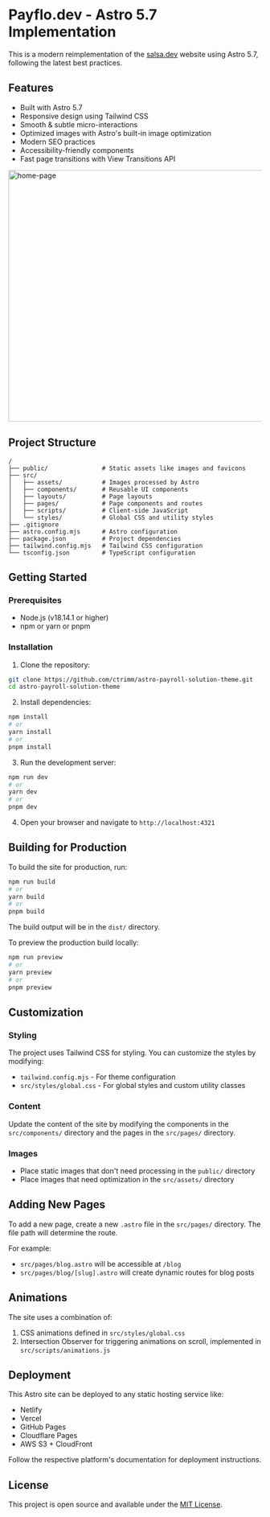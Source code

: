 # Payflo.dev - Astro 5.7 Implementation

This is a modern reimplementation of the [salsa.dev](https://www.salsa.dev/) website using Astro 5.7, following the latest best practices.

## Features

- Built with Astro 5.7
- Responsive design using Tailwind CSS
- Smooth & subtle micro-interactions
- Optimized images with Astro's built-in image optimization
- Modern SEO practices
- Accessibility-friendly components
- Fast page transitions with View Transitions API

[<img width="609" height="500" alt="home-page" src="https://github.com/user-attachments/assets/1e311553-3314-4c40-96f6-50daa5cf36f0" />](https://payflo.corytrimm.com)

## Project Structure

```
/
├── public/               # Static assets like images and favicons
├── src/
│   ├── assets/           # Images processed by Astro
│   ├── components/       # Reusable UI components
│   ├── layouts/          # Page layouts
│   ├── pages/            # Page components and routes
│   ├── scripts/          # Client-side JavaScript
│   └── styles/           # Global CSS and utility styles
├── .gitignore
├── astro.config.mjs      # Astro configuration
├── package.json          # Project dependencies
├── tailwind.config.mjs   # Tailwind CSS configuration
└── tsconfig.json         # TypeScript configuration
```

## Getting Started

### Prerequisites

- Node.js (v18.14.1 or higher)
- npm or yarn or pnpm

### Installation

1. Clone the repository:

```bash
git clone https://github.com/ctrimm/astro-payroll-solution-theme.git
cd astro-payroll-solution-theme
```

2. Install dependencies:

```bash
npm install
# or
yarn install
# or
pnpm install
```

3. Run the development server:

```bash
npm run dev
# or
yarn dev
# or
pnpm dev
```

4. Open your browser and navigate to `http://localhost:4321`

## Building for Production

To build the site for production, run:

```bash
npm run build
# or
yarn build
# or
pnpm build
```

The build output will be in the `dist/` directory.

To preview the production build locally:

```bash
npm run preview
# or
yarn preview
# or
pnpm preview
```

## Customization

### Styling

The project uses Tailwind CSS for styling. You can customize the styles by modifying:

- `tailwind.config.mjs` - For theme configuration
- `src/styles/global.css` - For global styles and custom utility classes

### Content

Update the content of the site by modifying the components in the `src/components/` directory and the pages in the `src/pages/` directory.

### Images

- Place static images that don't need processing in the `public/` directory
- Place images that need optimization in the `src/assets/` directory

## Adding New Pages

To add a new page, create a new `.astro` file in the `src/pages/` directory. The file path will determine the route.

For example:
- `src/pages/blog.astro` will be accessible at `/blog`
- `src/pages/blog/[slug].astro` will create dynamic routes for blog posts

## Animations

The site uses a combination of:

1. CSS animations defined in `src/styles/global.css`
2. Intersection Observer for triggering animations on scroll, implemented in `src/scripts/animations.js`

## Deployment

This Astro site can be deployed to any static hosting service like:

- Netlify
- Vercel
- GitHub Pages
- Cloudflare Pages
- AWS S3 + CloudFront

Follow the respective platform's documentation for deployment instructions.

## License

This project is open source and available under the [MIT License](LICENSE).
